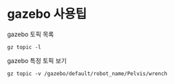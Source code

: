 # gazebo 사용팁

gazebo 토픽 목록

&#x20;`gz topic -l`

gazebo 특정 토픽 보기&#x20;

`gz topic -v /gazebo/default/robot_name/Pelvis/wrench`

